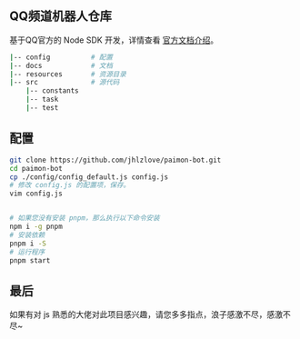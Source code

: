 ## QQ频道机器人仓库

基于QQ官方的 Node SDK 开发，详情查看 [官方文档介绍](https://bot.q.qq.com/wiki/develop/nodesdk/#%E4%BB%8B%E7%BB%8D)。


```bash
|-- config          # 配置
|-- docs            # 文档
|-- resources       # 资源目录
|-- src             # 源代码
    |-- constants
    |-- task
    |-- test
```

## 配置

```bash
git clone https://github.com/jhlzlove/paimon-bot.git
cd paimon-bot
cp ./config/config_default.js config.js
# 修改 config.js 的配置项，保存。
vim config.js


# 如果您没有安装 pnpm，那么执行以下命令安装
npm i -g pnpm
# 安装依赖
pnpm i -S
# 运行程序
pnpm start
```

## 最后

如果有对 js 熟悉的大佬对此项目感兴趣，请您多多指点，浪子感激不尽，感激不尽~